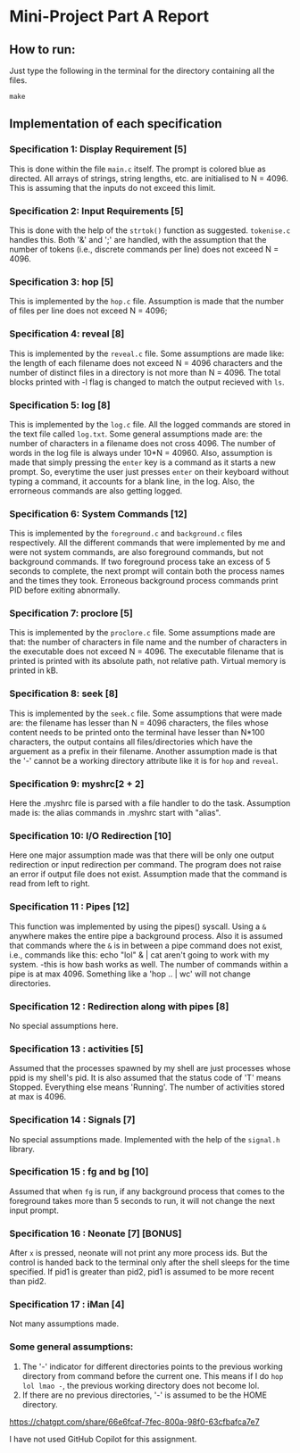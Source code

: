 # Mini-Project Part A Report

## How to run:

Just type the following in the terminal for the directory containing all the files.

```
make
```

## Implementation of each specification

### Specification 1: Display Requirement [5]

This is done within the file `main.c` itself. The prompt is colored blue as directed. All arrays of strings, string lengths, etc. are initialised to N = 4096. This is assuming that the inputs do not exceed this limit.

### Specification 2: Input Requirements [5]

This is done with the help of the `strtok()` function as suggested. `tokenise.c` handles this. Both '&' and ';' are handled, with the assumption that the number of tokens (i.e., discrete commands per line) does not exceed N = 4096.

### Specification 3: hop [5]

This is implemented by the `hop.c` file. Assumption is made that the number of files per line does not exceed N = 4096;

### Specification 4: reveal [8]

This is implemented by the `reveal.c` file. Some assumptions are made like: the length of each filename does not exceed N = 4096 characters and the number of distinct files in a directory is not more than N = 4096. The total blocks printed with -l flag is changed to match the output recieved with `ls`.

### Specification 5: log [8]

This is implemented by the `log.c` file. All the logged commands are stored in the text file called `log.txt`. Some general assumptions made are: the number of characters in a filename does not cross 4096. The number of words in the log file is always under 10*N = 40960. Also, assumption is made that simply pressing the `enter` key is a command as it starts a new prompt. So, everytime the user just presses `enter` on their keyboard without typing a command, it accounts for a blank line, in the log. Also, the errorneous commands are also getting logged.

### Specification 6: System Commands [12]

This is implemented by the `foreground.c` and `background.c` files respectively. All the different commands that were implemented by me and were not system commands, are also foreground commands, but not background commands. If two foreground process take an excess of 5 seconds to complete, the next prompt will contain both the process names and the times they took. Erroneous background process commands print PID before exiting abnormally.

### Specification 7: proclore [5]
This is implemented by the `proclore.c` file. Some assumptions made are that: the number of characters in file name and the number of characters in the executable does not exceed N = 4096. The executable filename that is printed is printed with its absolute path, not relative path. Virtual memory is printed in kB.

### Specification 8: seek [8]
This is implemented by the `seek.c` file. Some assumptions that were made are: the filename has lesser than N = 4096 characters, the files whose content needs to be printed onto the terminal have lesser than N*100 characters, the output contains all files/directories which have the arguement as a prefix in their filename. Another assumption made is that the '-' cannot be a working directory attribute like it is for `hop` and `reveal`.

### Specification 9: myshrc[2 + 2]
Here the .myshrc file is parsed with a file handler to do the task. Assumption made is: the alias commands in .myshrc start with "alias".

### Specification 10: I/O Redirection [10]
Here one major assumption made was that there will be only one output redirection or input redirection per command. The program does not raise an error if output file does not exist. Assumption made that the command is read from left to right.

### Specification 11 : Pipes [12]
This function was implemented by using the pipes() syscall. Using a `&` anywhere makes the entire pipe a background process. Also it is assumed that commands where the `&` is in between a pipe command does not exist, i.e., commands like this: echo "lol" & | cat aren't going to work with my system. -this is how bash works as well. The number of commands within a pipe is at max 4096. Something like a 'hop .. | wc' will not change directories.

### Specification 12 : Redirection along with pipes [8]
No special assumptions here.

### Specification 13 : activities [5]
Assumed that the processes spawned by my shell are just processes whose ppid is my shell's pid. It is also assumed that the status code of 'T' means Stopped. Everything else means 'Running'. The number of activities stored at max is 4096.

### Specification 14 : Signals [7]
No special assumptions made. Implemented with the help of the `signal.h` library.

### Specification 15 : fg and bg [10]
Assumed that when `fg` is run, if any background process that comes to the foreground takes more than 5 seconds to run, it will not change the next input prompt.

### Specification 16 : Neonate [7] [BONUS]
After `x` is pressed, neonate will not print any more process ids. But the control is handed back to the terminal only after the shell sleeps for the time specified. If pid1 is greater than pid2, pid1 is assumed to be more recent than pid2.

### Specification 17 : iMan [4]
Not many assumptions made.

### Some general assumptions:
1. The '-' indicator for different directories points to the previous working directory from command before the current one. This means if I do `hop lol lmao -`, the previous working directory does not become lol.
2. If there are no previous directories, '-' is assumed to be the HOME directory.

https://chatgpt.com/share/66e6fcaf-7fec-800a-98f0-63cfbafca7e7

I have not used GitHub Copilot for this assignment.
